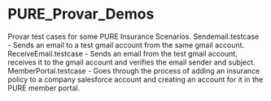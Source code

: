# PURE_Provar_Demos
Provar test cases for some PURE Insurance Scenarios.
Sendemail.testcase - Sends an email to a test gmail account from the same gmail account.
ReceiveEmail.testcase - Sends an email from the test gmail account, receives it to the gmail account and verifies the email sender and subject.
MemberPortal.testcase - Goes through the process of adding an insurance policy to a company salesforce account and creating an account for it in the PURE member portal.
